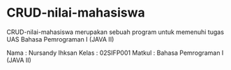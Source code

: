 # CRUD-nilai-mahasiswa
CRUD-nilai-mahasiswa merupakan sebuah program untuk memenuhi tugas UAS Bahasa Pemrograman I (JAVA II)

Nama   : Nursandy Ihksan
Kelas  : 02SIFP001
Matkul : Bahasa Pemrograman I (JAVA II)
